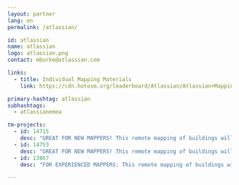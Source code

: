 ```yaml
---
layout: partner
lang: en
permalink: /atlassian/

id: atlassian
name: atlassian
logo: atlassian.png
contact: mburke@atlassian.com

links:
  - title: Individual Mapping Materials
    link: https://cdn.hotosm.org/leaderboard/Atlassian/Atlassian+Mapping+how+to+guide.pdf

primary-hashtag: atlassian
subhashtags:
  - atlassianemea

tm-projects:
  - id: 14715
    desc: "GREAT FOR NEW MAPPERS! This remote mapping of buildings will support the implementation of planned activities and largely the generation of data for humanitarian activities in the identified provinces."
  - id: 14753
    desc: "GREAT FOR NEW MAPPERS! This remote mapping of buildings will support the implementation of planned activities and largely the generation of data for humanitarian activities in the identified provinces."
  - id: 13867
    desc: "FOR EXPERIENCED MAPPERS: This remote mapping of buildings will support the implementation of planned activities and largely the generation of data for humanitarian activities in the identified provinces."

---
```

